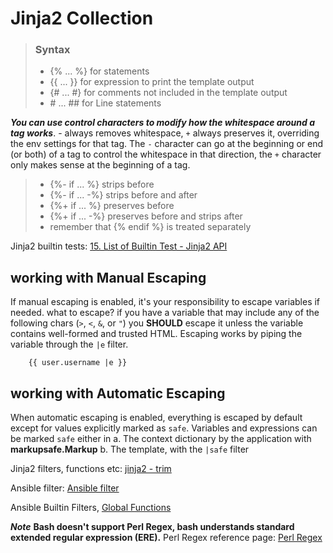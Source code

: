 
# Jinja2 Collection

> ### Syntax
> - {% ... %} for statements
> - {{ ... }} for expression to print the template output
> - {# ... #} for comments not included in the template output
> - \# ... ## for Line statements

***You can use control characters to modify how the whitespace around a tag works***. - always removes whitespace, `+` always preserves it,
overriding the env settings for that tag. The `-` character can go at the beginning or end (or both) of a tag to control the whitespace in
that direction, the `+` character only makes sense at the beginning of a tag.

> - {%- if ... %} strips before
> - {%- if ... -%} strips before and after
> - {%+ if ... %} preserves before
> - {%+ if ... -%} preserves before and strips after
> - remember that {% endif %} is treated separately

Jinja2 builtin tests: [15. List of Builtin Test - Jinja2 API](https://tedboy.github.io/jinja2/templ15.html "builtin Tests")

## working with Manual Escaping
If manual escaping is enabled, it's your responsibility to escape variables if needed. what to escape? 
if you have a variable that may include any of the following chars (`>`, `<`, `&`, or `"`) you **SHOULD** escape it unless the variable contains well-formed and trusted HTML. Escaping works by piping the variable through the `|e` filter.

```
    {{ user.username |e }}
```

## working with Automatic Escaping
When automatic escaping is enabled, everything is escaped by default except for values explicitly marked as `safe`. Variables and expressions can be marked `safe` either in
a. The context dictionary by the application with **markupsafe.Markup**
b. The template, with the `|safe` filter

Jinja2 filters, functions etc: [jinja2 - trim](https://jinja.palletsprojects.com/en/2.11.x/templates/#trim "trim function")

Ansible filter: [Ansible filter](https://docs.ansible.com/ansible/latest/playbook_guide/playbooks_filters.html "Ansible Filters")

Ansible Builtin Filters, [Global Functions](https://tedboy.github.io/jinja2/templ16.html "Global Functions")

***Note***
**Bash doesn't support Perl Regex, bash understands standard extended regular expression (ERE).**
Perl Regex reference page: [Perl Regex](https://www.pcre.org/original/doc/html/pcresyntax.html#TOC1 "Perl Regex")